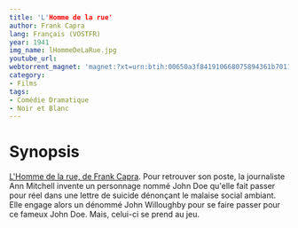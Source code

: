 ```yaml
---
title: 'L'Homme de la rue'
author: Frank Capra
lang: Français (VOSTFR)
year: 1941
img_name: lHommeDeLaRue.jpg
youtube_url:
webtorrent_magnet: 'magnet:?xt=urn:btih:00650a3f841910668075894361b7011e6841c4fd&dn=zpQm4b0MAwEs.mp4&tr=udp://explodie.org:6969&tr=udp://tracker.coppersurfer.tk:6969&tr=udp://tracker.empire-js.us:1337&tr=udp://tracker.leechers-paradise.org:6969&tr=udp://tracker.opentrackr.org:1337&tr=wss://tracker.btorrent.xyz&tr=wss://tracker.fastcast.nz&tr=wss://tracker.openwebtorrent.com&as=https://seed01.bitchute.com/8929/zpQm4b0MAwEs.mp4&as=https://seed02.bitchute.com/8929/zpQm4b0MAwEs.mp4&as=https://seed03.bitchute.com/8929/zpQm4b0MAwEs.mp4&xs=https://www.bitchute.com/torrent/8929/zpQm4b0MAwEs.webtorrent'
category:
- Films
tags:
- Comédie Dramatique
- Noir et Blanc
---
```



# Synopsis
[L'Homme de la rue, de Frank Capra](https://www.amazon.fr/gp/product/B008DRNO96/ref=as_li_qf_sp_asin_il_tl?ie=UTF8&tag=ctimes-21&camp=1642&creative=6746&linkCode=as2&creativeASIN=B008DRNO96&linkId=b55ae139dab691248c747a2447f654f4). Pour retrouver son poste, la journaliste Ann Mitchell invente un personnage nommé John Doe qu'elle fait passer pour réel dans une lettre de suicide dénonçant le malaise social ambiant. Elle engage alors un dénommé John Willoughby pour se faire passer pour ce fameux John Doe. Mais, celui-ci se prend au jeu.
